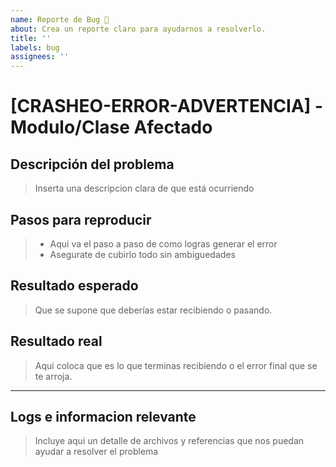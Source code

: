 ```yaml
---
name: Reporte de Bug 🐞
about: Crea un reporte claro para ayudarnos a resolverlo.
title: ''
labels: bug
assignees: ''
---
```


# [CRASHEO-ERROR-ADVERTENCIA] - Modulo/Clase Afectado

## Descripción del problema

> Inserta una descripcion clara de que está ocurriendo

## Pasos para reproducir
> - Aqui va el paso a paso de como logras generar el error
> - Asegurate de cubirlo todo sin ambiguedades

## Resultado esperado
> Que se supone que deberías estar recibiendo o pasando.

## Resultado real
> Aqui coloca que es lo que terminas recibiendo o el error final que se te arroja.

---

## Logs e informacion relevante

> Incluye aqui un detalle de archivos y referencias que nos puedan ayudar a resolver el problema